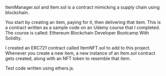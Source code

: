 ItemManager.sol and Item.sol is a contract mimicking a supply chain using blockchain.

You start by creating an item, paying for it, then delivering that item. This is a contract written as a sample code on an Udemy course that I completed. The course is called: Ethereum Blockchain Developer Bootcamp With Solidity.

I created an ERC721 contract called ItemNFT.sol to add to this project. Whenever you create a new item, a new instance of an Item.sol contract gets created, along with an NFT token to resemble that item.

Test code written using ethers.js.
